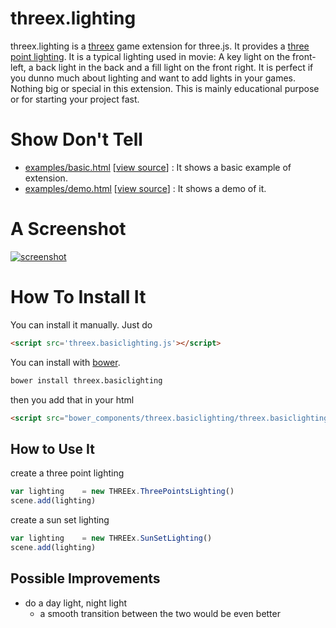 threex.lighting
===============
threex.lighting is a [threex](http://www.threejsgames.com/extensions/) game extension for three.js. It provides 
a [three point lighting](http://en.wikipedia.org/wiki/Three-point_lighting). 
It is a typical lighting used in movie:
A key light on the front-left, a back light in the back and a fill light on the front right.
It is perfect if you dunno much about lighting and want to add lights in your games.
Nothing big or special in this extension.
This is mainly educational purpose or for starting your project fast.

Show Don't Tell
===============
* [examples/basic.html](http://jeromeetienne.github.io/threex.basiclighting/examples/basic.html)
\[[view source](https://github.com/jeromeetienne/threex.basiclighting/blob/master/examples/basic.html)\] :
It shows a basic example of extension.
* [examples/demo.html](http://jeromeetienne.github.io/threex.basiclighting/examples/demo.html)
\[[view source](https://github.com/jeromeetienne/threex.basiclighting/blob/master/examples/demo.html)\] :
It shows a demo of it.

A Screenshot
============
[![screenshot](https://raw.githubusercontent.com/jeromeetienne/threex.basiclighting/master/examples/images/screenshot-threex-basiclighting-512x512.jpg)](http://jeromeetienne.github.io/threex.basiclighting/examples/demo.html)

How To Install It
=================

You can install it manually. Just do 

```html
<script src='threex.basiclighting.js'></script>
```

You can install with [bower](http://bower.io/).

```bash
bower install threex.basiclighting
```

then you add that in your html

```html
<script src="bower_components/threex.basiclighting/threex.basiclighting.js"></script>
```

## How to Use It

create a three point lighting

```javascript
var lighting	= new THREEx.ThreePointsLighting()
scene.add(lighting)
```

create a sun set lighting

```javascript
var lighting	= new THREEx.SunSetLighting()
scene.add(lighting)
```

## Possible Improvements
* do a day light, night light
  * a smooth transition between the two would be even better
